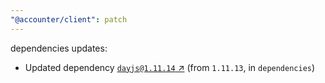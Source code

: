```yaml
---
"@accounter/client": patch
---
```

dependencies updates:
  - Updated dependency [`dayjs@1.11.14` ↗︎](https://www.npmjs.com/package/dayjs/v/1.11.14) (from `1.11.13`, in `dependencies`)
